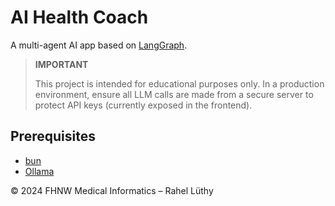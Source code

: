 # AI Health Coach

A multi-agent AI app based on [LangGraph](https://langchain.com/docs/langgraph/overview).

> **IMPORTANT**
>
> This project is intended for educational purposes only.
> In a production environment, ensure all LLM calls are made from a secure server to protect API keys (currently exposed in the frontend).

## Prerequisites

- [bun](https://bun.sh/docs/installation)
- [Ollama](https://ollama.com)

© 2024 FHNW Medical Informatics – Rahel Lüthy
